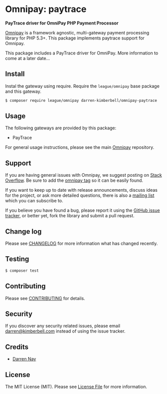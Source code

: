 # Omnipay: paytrace

**PayTrace driver for OmniPay PHP Payment Processor**

[Omnipay](https://github.com/thephpleague/omnipay) is a framework agnostic, multi-gateway payment
processing library for PHP 5.3+. This package implements paytrace support for Omnipay.

This package includes a PayTrace driver for OmniPay.  More information to come at a later date...

## Install

Instal the gateway using require. Require the `league/omnipay` base package and this gateway.

``` bash
$ composer require league/omnipay darren-kimberbell/omnipay-paytrace
```

## Usage

The following gateways are provided by this package:

 * PayTrace

For general usage instructions, please see the main [Omnipay](https://github.com/thephpleague/omnipay) repository.

## Support

If you are having general issues with Omnipay, we suggest posting on
[Stack Overflow](http://stackoverflow.com/). Be sure to add the
[omnipay tag](http://stackoverflow.com/questions/tagged/omnipay) so it can be easily found.

If you want to keep up to date with release announcements, discuss ideas for the project,
or ask more detailed questions, there is also a [mailing list](https://groups.google.com/forum/#!forum/omnipay) which
you can subscribe to.

If you believe you have found a bug, please report it using the [GitHub issue tracker](https://github.com/darren-kimberbell/omnipay-paytrace/issues),
or better yet, fork the library and submit a pull request.

## Change log

Please see [CHANGELOG](CHANGELOG.md) for more information what has changed recently.

## Testing

``` bash
$ composer test
```

## Contributing

Please see [CONTRIBUTING](CONTRIBUTING.md) for details.

## Security

If you discover any security related issues, please email darren@kimberbell.com instead of using the issue tracker.

## Credits

- [Darren Nay](https://github.com/darren-kimberbell)

## License

The MIT License (MIT). Please see [License File](LICENSE.md) for more information.
